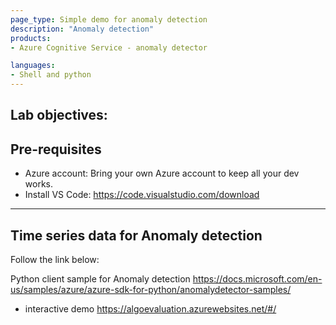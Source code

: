 ```yaml
---
page_type: Simple demo for anomaly detection
description: "Anomaly detection"
products:
- Azure Cognitive Service - anomaly detector

languages:
- Shell and python
---
```



## Lab objectives: 


## Pre-requisites
* Azure account: 
    Bring your own Azure account to keep all your dev works. 
* Install VS Code:
    https://code.visualstudio.com/download

----------------------------------------------------------------------------

## Time series data for Anomaly detection

Follow the link below: 

Python client sample for Anomaly detection
https://docs.microsoft.com/en-us/samples/azure/azure-sdk-for-python/anomalydetector-samples/

- interactive demo 
https://algoevaluation.azurewebsites.net/#/




